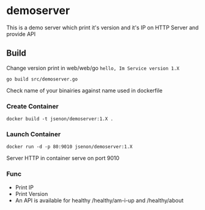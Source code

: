 # demoserver

This is a demo server which print it's version and it's IP on HTTP Server and provide API

## Build

Change version print in web/web/go `hello, Im Service version 1.X`

```
go build src/demoserver.go
```

Check name of your binairies against name used in dockerfile


### Create Container

```
docker build -t jsenon/demoserver:1.X .
```

### Launch Container

```
docker run -d -p 80:9010 jsenon/demoserver:1.X
```

Server HTTP in container serve on port 9010

### Func

- Print IP
- Print Version
- An API is available for healthy /healthy/am-i-up and /healthy/about

